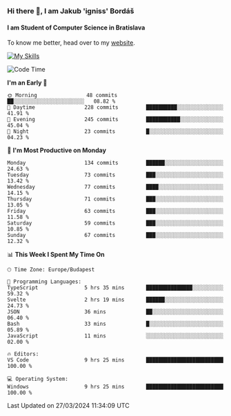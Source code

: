 ### Hi there 👋, I am Jakub 'igniss' Bordáš

#### I am Student of Computer Science in Bratislava
To know me better, head over to my [website](https://bordas.sk).

[![My Skills](https://skillicons.dev/icons?i=js,html,css,figma,svelte,java,kotlin,python,postgresql,typescript,nest,nodejs)](https://bordas.sk)


<!--START_SECTION:waka-->
![Code Time](http://img.shields.io/badge/Code%20Time-1%2C448%20hrs%2050%20mins-blue)

**I'm an Early 🐤** 

```text
🌞 Morning                48 commits          ██░░░░░░░░░░░░░░░░░░░░░░░   08.82 % 
🌆 Daytime                228 commits         ██████████░░░░░░░░░░░░░░░   41.91 % 
🌃 Evening                245 commits         ███████████░░░░░░░░░░░░░░   45.04 % 
🌙 Night                  23 commits          █░░░░░░░░░░░░░░░░░░░░░░░░   04.23 % 
```
📅 **I'm Most Productive on Monday** 

```text
Monday                   134 commits         ██████░░░░░░░░░░░░░░░░░░░   24.63 % 
Tuesday                  73 commits          ███░░░░░░░░░░░░░░░░░░░░░░   13.42 % 
Wednesday                77 commits          ████░░░░░░░░░░░░░░░░░░░░░   14.15 % 
Thursday                 71 commits          ███░░░░░░░░░░░░░░░░░░░░░░   13.05 % 
Friday                   63 commits          ███░░░░░░░░░░░░░░░░░░░░░░   11.58 % 
Saturday                 59 commits          ███░░░░░░░░░░░░░░░░░░░░░░   10.85 % 
Sunday                   67 commits          ███░░░░░░░░░░░░░░░░░░░░░░   12.32 % 
```


📊 **This Week I Spent My Time On** 

```text
🕑︎ Time Zone: Europe/Budapest

💬 Programming Languages: 
TypeScript               5 hrs 35 mins       ███████████████░░░░░░░░░░   59.32 % 
Svelte                   2 hrs 19 mins       ██████░░░░░░░░░░░░░░░░░░░   24.73 % 
JSON                     36 mins             ██░░░░░░░░░░░░░░░░░░░░░░░   06.40 % 
Bash                     33 mins             █░░░░░░░░░░░░░░░░░░░░░░░░   05.89 % 
JavaScript               11 mins             ░░░░░░░░░░░░░░░░░░░░░░░░░   02.00 % 

🔥 Editors: 
VS Code                  9 hrs 25 mins       █████████████████████████   100.00 % 

💻 Operating System: 
Windows                  9 hrs 25 mins       █████████████████████████   100.00 % 
```


 Last Updated on 27/03/2024 11:34:09 UTC
<!--END_SECTION:waka-->

